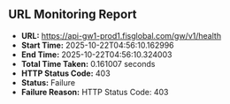 ## URL Monitoring Report

- **URL:** https://api-gw1-prod1.fisglobal.com/gw/v1/health
- **Start Time:** 2025-10-22T04:56:10.162996
- **End Time:** 2025-10-22T04:56:10.324003
- **Total Time Taken:** 0.161007 seconds
- **HTTP Status Code:** 403
- **Status:** Failure
- **Failure Reason:** HTTP Status Code: 403
